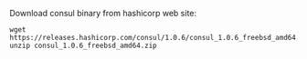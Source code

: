 Download consul binary from hashicorp web site:

    wget https://releases.hashicorp.com/consul/1.0.6/consul_1.0.6_freebsd_amd64.zip
    unzip consul_1.0.6_freebsd_amd64.zip
